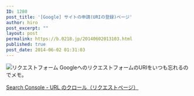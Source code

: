 ```yaml
---
ID: 1280
post_title: '[Google] サイトの申請(URIの登録)ページ'
author: hiro
post_excerpt: ""
layout: post
permalink: https://b.0218.jp/20140602013103.html
published: true
post_date: 2014-06-02 01:31:03
---
```

<img src="[cfview name='img_1']" class="img-thumbnail" alt="リクエストフォーム">
GoogleへのリクエストフォームのURIをいつも忘れるのでメモ。

<a href="https://www.google.com/webmasters/tools/submit-url?hl=ja">Search Console - URL のクロール（リクエストページ）</a>
